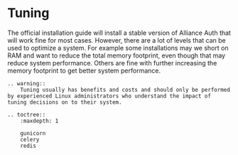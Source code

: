 # Tuning

The official installation guide will install a stable version of Alliance Auth that will work fine for most cases. However, there are a lot of levels that can be used to optimize a system. For example some installations may we short on RAM and want to reduce the total memory footprint, even though that may reduce system performance. Others are fine with further increasing the memory footprint to get better system performance.

```eval_rst
.. warning::
    Tuning usually has benefits and costs and should only be performed by experienced Linux administrators who understand the impact of tuning decisions on to their system.
```

```eval_rst
.. toctree::
    :maxdepth: 1

    gunicorn
    celery
    redis
```
